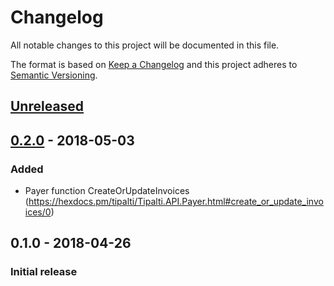 # Changelog
All notable changes to this project will be documented in this file.

The format is based on [Keep a Changelog](http://keepachangelog.com/en/1.0.0/)
and this project adheres to [Semantic Versioning](http://semver.org/spec/v2.0.0.html).

## [Unreleased][]

## [0.2.0][] - 2018-05-03
### Added
-   Payer function CreateOrUpdateInvoices (<https://hexdocs.pm/tipalti/Tipalti.API.Payer.html#create_or_update_invoices/0>)

## 0.1.0 - 2018-04-26
### Initial release

[Unreleased]: https://github.com/peek-travel/tipalti-elixir/compare/0.1.0...HEAD
[0.2.0]: https://github.com/peek-travel/cocktail/compare/0.1.0...0.2.0
